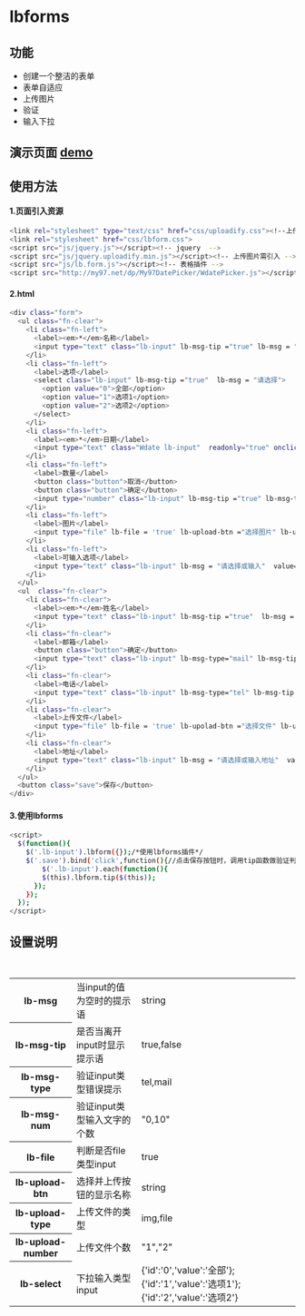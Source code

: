 # lbforms

## 功能
- 创建一个整洁的表单
- 表单自适应
- 上传图片
- 验证
- 输入下拉

## 演示页面  [demo](http://xiaoyaoge.me/lbforms/demo.html)

## 使用方法
#### 1.页面引入资源
``` bash
<link rel="stylesheet" type="text/css" href="css/uploadify.css"><!--上传图片需引入-->
<link rel="stylesheet" href="css/lbform.css">
<script src="js/jquery.js"></script><!-- jquery  -->
<script src="js/jquery.uploadify.min.js"></script><!-- 上传图片需引入 -->
<script src="js/lb.form.js"></script><!-- 表格插件 -->
<script src="http://my97.net/dp/My97DatePicker/WdatePicker.js"></script><!-- 日期需引入 -->
```
#### 2.html
``` bash
<div class="form">
  <ul class="fn-clear">
    <li class="fn-left">
      <label><em>*</em>名称</label>
      <input type="text" class="lb-input" lb-msg-tip ="true" lb-msg = "请填写名称" lb-msg-num="0,10"  placeholder="填写名称">
    </li>
    <li class="fn-left">
      <label>选项</label>
      <select class="lb-input" lb-msg-tip ="true"  lb-msg = "请选择">
        <option value="0">全部</option>
        <option value="1">选项1</option>
        <option value="2">选项2</option>
      </select>
    </li>
    <li class="fn-left">
      <label><em>*</em>日期</label>
      <input type="text" class="Wdate lb-input"  readonly="true" onclick="WdatePicker()" placeholder="点击选择日期" lb-msg = "请选择日期">
    </li>
    <li class="fn-left">
      <label>数量</label>
      <button class="button">取消</button>
      <button class="button">确定</button>
      <input type="number" class="lb-input" lb-msg-tip ="true" lb-msg-type="number" lb-msg = "请输入数量" placeholder="数量">
    </li>
    <li class="fn-left">
      <label>图片</label>
      <input type="file" lb-file = 'true' lb-upload-btn ="选择图片" lb-upload-type="img" lb-upload-number="1" class="lb-input" id="upload" placeholder="上传一张图片">
    </li>
    <li class="fn-left">
      <label>可输入选项</label>
      <input type="text" class="lb-input" lb-msg = "请选择或输入"  value="" lb-select="{'id':'0','value':'全部'};{'id':'1','value':'选项1'};{'id':'2','value':'选项2'}">
    </li>
  </ul>
  <ul  class="fn-clear">
    <li class="fn-clear">
      <label><em>*</em>姓名</label>
      <input type="text" class="lb-input" lb-msg-tip ="true"  lb-msg = "请输入姓名">
    </li>
    <li class="fn-clear">
      <label>邮箱</label>
      <button class="button">确定</button>
      <input type="text" class="lb-input" lb-msg-type="mail" lb-msg-tip ="true" lb-msg = "请输入邮箱">
    </li>
    <li class="fn-clear">
      <label>电话</label>
      <input type="text" class="lb-input" lb-msg-type="tel" lb-msg-tip ="true" lb-msg = "请输入手机号">
    </li>
    <li class="fn-clear">
      <label>上传文件</label>
      <input type="file" lb-file = 'true' lb-upolad-btn ="选择文件" lb-upload-type="file" lb-upload-number="3" class="lb-input" id="upload2" lb-msg = "请上传文件"  placeholder="上传最多3个文件">
    </li>
    <li class="fn-clear">
      <label>地址</label>
      <input type="text" class="lb-input" lb-msg = "请选择或输入地址"  value="" lb-select="{'id':'0','value':'全部'};{'id':'1','value':'选项1'};{'id':'2','value':'选项2'}">
    </li>
  </ul>
  <button class="save">保存</button>
</div>
```
#### 3.使用lbforms
``` bash
<script>
  $(function(){
    $('.lb-input').lbform({});/*使用lbforms插件*/
    $('.save').bind('click',function(){//点击保存按钮时，调用tip函数做验证判断
        $('.lb-input').each(function(){
        $(this).lbform.tip($(this));
      });
    });
  });
</script>
```

## 设置说明
<table width="100%">
  <tr>
    <th>lb-msg</th>
    <td>当input的值为空时的提示语</td>
    <td>string</td>
  </tr>
  <tr>
    <th>lb-msg-tip</th>
    <td>是否当离开input时显示提示语</td>
    <td>true,false</td>
  </tr>
  <tr>
    <th>lb-msg-type</th>
    <td>验证input类型错误提示</td>
    <td>tel,mail</td>
  </tr>
  <tr>
    <th>lb-msg-num</th>
    <td>验证input类型输入文字的个数</td>
    <td>"0,10"</td>
  </tr>
  <tr>
    <th>lb-file</th>
    <td>判断是否file类型input</td>
    <td>true</td>
  </tr>
  <tr>
    <th>lb-upload-btn</th>
    <td>选择并上传按钮的显示名称</td>
    <td>string</td>
  </tr>
  <tr>
    <th>lb-upload-type</th>
    <td>上传文件的类型</td>
    <td>img,file</td>
  </tr>
  <tr>
     <th>lb-upload-number</th>
     <td>上传文件个数</td>
     <td>"1","2"</td>
  </tr>
  <tr>
    <th>lb-select</th>
    <td>下拉输入类型input</td>
    <td>{'id':'0','value':'全部'};{'id':'1','value':'选项1'};{'id':'2','value':'选项2'}</td>
  </tr>
</table>
